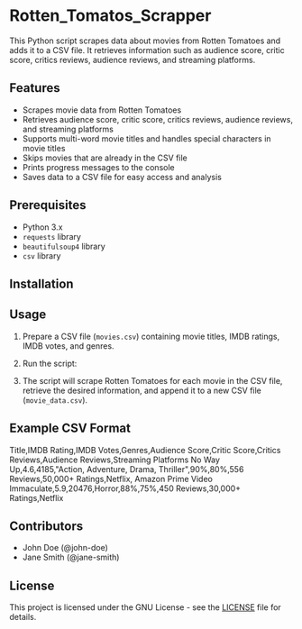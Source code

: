 # Rotten_Tomatos_Scrapper

This Python script scrapes data about movies from Rotten Tomatoes and adds it to a CSV file. It retrieves information such as audience score, critic score, critics reviews, audience reviews, and streaming platforms.

## Features

- Scrapes movie data from Rotten Tomatoes
- Retrieves audience score, critic score, critics reviews, audience reviews, and streaming platforms
- Supports multi-word movie titles and handles special characters in movie titles
- Skips movies that are already in the CSV file
- Prints progress messages to the console
- Saves data to a CSV file for easy access and analysis

## Prerequisites

- Python 3.x
- `requests` library
- `beautifulsoup4` library
- `csv` library

## Installation


## Usage
1. Prepare a CSV file (`movies.csv`) containing movie titles, IMDB ratings, IMDB votes, and genres.
2. Run the script:


3. The script will scrape Rotten Tomatoes for each movie in the CSV file, retrieve the desired information, and append it to a new CSV file (`movie_data.csv`).

## Example CSV Format

Title,IMDB Rating,IMDB Votes,Genres,Audience Score,Critic Score,Critics Reviews,Audience Reviews,Streaming Platforms
No Way Up,4.6,4185,"Action, Adventure, Drama, Thriller",90%,80%,556 Reviews,50,000+ Ratings,Netflix, Amazon Prime Video
Immaculate,5.9,20476,Horror,88%,75%,450 Reviews,30,000+ Ratings,Netflix


## Contributors

- John Doe (@john-doe)
- Jane Smith (@jane-smith)

## License

This project is licensed under the GNU License - see the [LICENSE](LICENSE) file for details.


